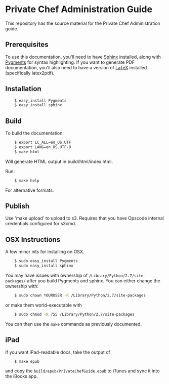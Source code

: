 # Private Chef Administration Guide

This repository has the source material for the Private Chef Administration guide.

## Prerequisites

To use this documentation, you'll need to have [Sphinx](http://sphinx.pocoo.org) installed,
along with [Pygments](http://pygments.org) for syntax highlighting. If you want to generate
PDF documentation, you'll also need to have a version of [LaTeX](http://www.latex-project.org/)
installed (specifically latex2pdf).

## Installation

```bash
    $ easy_install Pygments
    $ easy_install sphinx
```

## Build

To build the documentation:

```bash
    $ export LC_ALL=en_US.UTF
    $ export LANG=en_US.UTF-8
    $ make html
```

Will generate HTML output in build/html/index.html.

Run:

```bash
    $ make help
```

For alternative formats.

## Publish

Use 'make upload' to upload to s3. Requires that you have Opscode internal credentials configured for s3cmd.

## OSX Instructions

A few minor nits for installing on OSX.

```bash
    $ sudo easy_install Pygments
    $ sudo easy_install sphinx
```

You may have issues with ownership of `/Library/Python/2.7/site-packages/` after you build Pygments and sphinx. You can either change the ownership with:

```bash
    $ sudo chown YOURUSER -R /Library/Python/2.7/site-packages
```

or make them world-executable with

```bash
    $ sudo chmod -R 755 /Library/Python/2.7/site-packages
```

You can then use the `make` commands as previously documented.

iPad
----

If you want iPad-readable docs, take the output of

```bash
    $ make epub
```

and copy the `build/epub/PrivateChefGuide.epub` to iTunes and sync it into the iBooks app.
